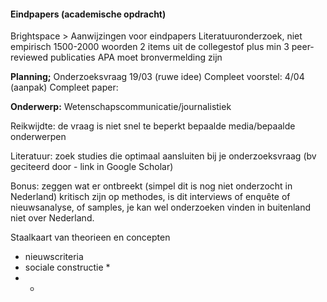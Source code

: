 #### Eindpapers (academische opdracht)

Brightspace > Aanwijzingen voor eindpapers
Literatuuronderzoek, niet empirisch
1500-2000 woorden
2 items uit de collegestof plus min 3 peer-reviewed publicaties
APA moet bronvermelding zijn


**Planning;**
Onderzoeksvraag 19/03 (ruwe idee)
Compleet voorstel: 4/04 (aanpak)
Compleet paper: 


**Onderwerp:**
Wetenschapscommunicatie/journalistiek

Reikwijdte: de vraag is niet snel te beperkt
bepaalde media/bepaalde onderwerpen


Literatuur: zoek studies die optimaal aansluiten bij je onderzoeksvraag (bv geciteerd door - link in Google Scholar)

Bonus: zeggen wat er ontbreekt (simpel dit is nog niet onderzocht in Nederland) kritisch zijn op methodes, is dit interviews of enquête of nieuwsanalyse, of samples, je kan wel onderzoeken vinden in buitenland niet over Nederland. 



Staalkaart van theorieen en concepten
- nieuwscriteria
- sociale constructie *
- *





